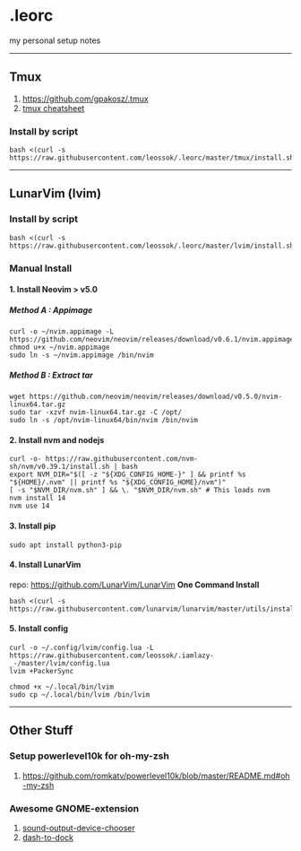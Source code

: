 # .leorc
my personal setup notes

_______________________

## Tmux
1. https://github.com/gpakosz/.tmux
2. [tmux cheatsheet](https://tmuxcheatsheet.com/)

### Install by script
```
bash <(curl -s https://raw.githubusercontent.com/leossok/.leorc/master/tmux/install.sh)
```


_______________________

## LunarVim (lvim)

### Install by script
```
bash <(curl -s https://raw.githubusercontent.com/leossok/.leorc/master/lvim/install.sh)
```

### Manual Install
#### 1. Install Neovim > v5.0
##### Method A : Appimage
```
curl -o ~/nvim.appimage -L https://github.com/neovim/neovim/releases/download/v0.6.1/nvim.appimage
chmod u+x ~/nvim.appimage
sudo ln -s ~/nvim.appimage /bin/nvim
```
##### Method B : Extract tar
```
wget https://github.com/neovim/neovim/releases/download/v0.5.0/nvim-linux64.tar.gz
sudo tar -xzvf nvim-linux64.tar.gz -C /opt/
sudo ln -s /opt/nvim-linux64/bin/nvim /bin/nvim
```



#### 2. Install nvm and nodejs
```
curl -o- https://raw.githubusercontent.com/nvm-sh/nvm/v0.39.1/install.sh | bash
export NVM_DIR="$([ -z "${XDG_CONFIG_HOME-}" ] && printf %s "${HOME}/.nvm" || printf %s "${XDG_CONFIG_HOME}/nvm")"
[ -s "$NVM_DIR/nvm.sh" ] && \. "$NVM_DIR/nvm.sh" # This loads nvm
nvm install 14
nvm use 14
```

#### 3. Install pip
```
sudo apt install python3-pip
```

#### 4. Install LunarVim
repo: https://github.com/LunarVim/LunarVim
**One Command Install**
```
bash <(curl -s https://raw.githubusercontent.com/lunarvim/lunarvim/master/utils/installer/install.sh)
```

#### 5. Install config
```
curl -o ~/.config/lvim/config.lua -L https://raw.githubusercontent.com/leossok/.iamlazy-_-/master/lvim/config.lua
lvim +PackerSync

chmod +x ~/.local/bin/lvim
sudo cp ~/.local/bin/lvim /bin/lvim
```
_______________________

## Other Stuff

### Setup powerlevel10k for oh-my-zsh
1. https://github.com/romkatv/powerlevel10k/blob/master/README.md#oh-my-zsh

### Awesome GNOME-extension
1. [sound-output-device-chooser](https://extensions.gnome.org/extension/906/sound-output-device-chooser/) 
2. [dash-to-dock](https://extensions.gnome.org/extension/307/dash-to-dock/) 

